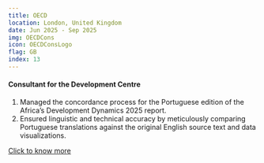 ```yaml
---
title: OECD
location: London, United Kingdom
date: Jun 2025 - Sep 2025
img: OECDCons
icon: OECDConsLogo
flag: GB
index: 13
---
```


<h4 class="text-left text-[clamp(1.3rem,3vw,1.45rem)] text-black">Consultant for the Development Centre</h4>

<ol class="list-[circle]">
    <li class="ml-5 prose">
        Managed the concordance process for the Portuguese edition of the Africa’s Development Dynamics 2025 report.
    </li>
    <li class="ml-5 prose">
        Ensured linguistic and technical accuracy by meticulously comparing Portuguese translations against the original English source text and data visualizations.
    </li>
</ol>

<a href="https://www.oecd.org/en/publications/africa-s-development-dynamics-2025_c2b40285-en.html" target="_blank" rel="noopener noreferrer" class="inline-block text-center border-2 border-main-green-dark bg-main-green hover:bg-main-green-dark text-white font-medium px-6 py-3 rounded-lg mt-4 transition-all duration-300 transform hover:scale-105 shadow-md hover:shadow-lg mx-auto max-w-[280px] w-full">
<span class="flex items-center justify-center gap-2">
Click to know more
</span>
</a>
